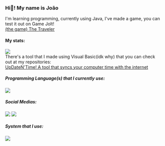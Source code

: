 ### Hi👋! My name is João

I'm learning programming, currently using Java, I've made a game, you can test it out on Game Jolt!<br>
<a href="https://gamejolt.com/games/ttraveler/796130">(the game) The Traveler</a>

#### My stats:
<a href="https://docs.github.com/articles/why-are-my-contributions-not-showing-up-on-my-profile">
<img src="https://github-readme-stats.vercel.app/api?username=retrozinndev&theme=blue-green"></a>
<br>
There's a tool that I made using Visual Basic(idk why) that you can check out at my repositories:<br>
<a href="https://www.github.com/retrozinndev/UpDateNTime">UpDateN'Time! A tool that syncs your computer time with the internet</a><br>

##### Programming Language(s) that I currently use:
<a href="https://openjdk.org/">
<img src="https://img.shields.io/badge/Java-ED8B00?style=for-the-badge&logo=openjdk&logoColor=white"></a>

##### Social Medias:
<a href="https://www.reddit.com/user/Much_Clue7037">
 <img src="https://img.shields.io/badge/Reddit-FF4500?style=for-the-badge&logo=reddit&logoColor=white"></a>
<a href="https://stackoverflow.com/users/22116293/retrozinndev">
<img src="https://img.shields.io/badge/Stack_Overflow-FE7A16?style=for-the-badge&logo=stack-overflow&logoColor=white"></a>

##### System that I use:
<img src="https://img.shields.io/badge/Windows-0078D6?style=for-the-badge&logo=windows&logoColor=white">

<!--
**retrozinndev/retrozinndev** is a ✨ _special_ ✨ repository because its `README.md` (this file) appears on your GitHub profile.

Here are some ideas to get you started:

- 🔭 I’m currently working on ...
- 🌱 I’m currently learning ...
- 👯 I’m looking to collaborate on ...
- 🤔 I’m looking for help with ...
- 💬 Ask me about ...
- 📫 How to reach me: ...
- 😄 Pronouns: ...
- ⚡ Fun fact: ...
-->
